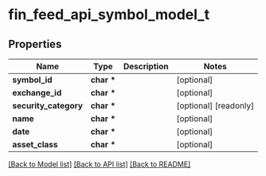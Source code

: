# fin_feed_api_symbol_model_t

## Properties
Name | Type | Description | Notes
------------ | ------------- | ------------- | -------------
**symbol_id** | **char \*** |  | [optional] 
**exchange_id** | **char \*** |  | [optional] 
**security_category** | **char \*** |  | [optional] [readonly] 
**name** | **char \*** |  | [optional] 
**date** | **char \*** |  | [optional] 
**asset_class** | **char \*** |  | [optional] 

[[Back to Model list]](../README.md#documentation-for-models) [[Back to API list]](../README.md#documentation-for-api-endpoints) [[Back to README]](../README.md)


